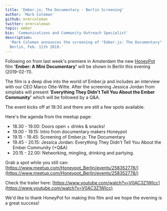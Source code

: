 ```yaml
---
title: 'Ember.js: The Documentary - Berlin Screening'
author: 'Mark Coleman'
github: mrmrcoleman
twitter: mrmrcoleman
topic: ember
bio: 'Communications and Community Outreach Specialist'
description:
  'Mark Coleman announces the screening of "Ember.js: The Documentary" in
  Berlin, Feb. 11th 2019.'
---
```


Following on from last week's premiere in Amsterdam the new
[HoneyPot](https://www.honeypot.io/) film **'Ember: A Mini Documentary'** will
be shown in Berlin this evening (2019-02-11).

The film is a deep dive into the world of Ember.js and includes an interview
with our CEO Marco Otte-Witte. After the screening Jessica Jordan from simplabs
will present '**Everything They Didn't Tell You About the Ember Community'**
which will be followed by a Q&A.

<!--break-->

The event kicks off at 18:30 and there are still a few spots available.

Here's the agenda from the meetup page:

- 18.30 - 19.00: Doors open + drinks & snacks!
- 19.00 - 19.15: Intro from documentary makers Honeypot
- 19.15 - 19.45: Screening of Ember.js: The Documentary
- 19.45 - 20.15: Jessica Jordan: Everything They Didn't Tell You About the Ember
  Community (+Q&A)
- 20.15 - 22.00: Networking, mingling, drinking and partying.

Grab a spot while you still can:
[https://www.meetup.com/Honeypot_Berlin/events/258352778/](https://www.meetup.com/Honeypot_Berlin/events/258352778/)

Check the trailer here:
[https://www.youtube.com/watch?v=V0AC3Z1WIcc](https://www.youtube.com/watch?v=V0AC3Z1WIcc)

We'd like to thank HoneyPot for making this film and we hope the evening is a
great success!
